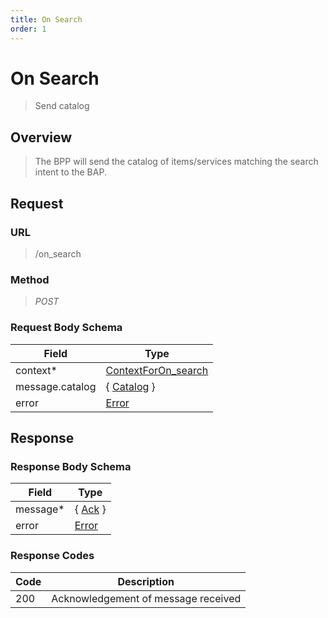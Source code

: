 ```yaml
---
title: On Search
order: 1
---
```


# On Search

> Send catalog

## Overview

> The BPP will send the catalog of items/services matching the search intent to
> the BAP.

## Request

### URL

> /on_search

### Method

> _POST_

### Request Body Schema

| **Field**       | **Type**                                                                             |
| --------------- | ------------------------------------------------------------------------------------ |
| context\*       | [ContextForOn_search](/docs/core-specification/schema-reference/contextforon_search) |
| message.catalog | { [Catalog](/docs/core-specification/schema-reference/catalog) }                     |
| error           | [Error](/docs/core-specification/schema-reference/error)                             |

## Response

### Response Body Schema

| **Field** | **Type**                                                 |
| --------- | -------------------------------------------------------- |
| message\* | { [Ack](/docs/core-specification/schema-reference/ack) } |
| error     | [Error](/docs/core-specification/schema-reference/error) |

### Response Codes

| **Code** | **Description**                     |
| -------- | ----------------------------------- |
| 200      | Acknowledgement of message received |
